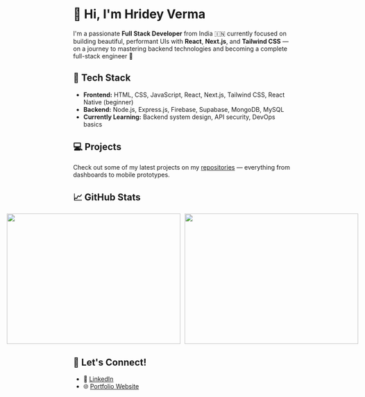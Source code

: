 # 👋 Hi, I'm Hridey Verma

I'm a passionate **Full Stack Developer** from India 🇮🇳 currently focused on building beautiful, performant UIs with **React**, **Next.js**, and **Tailwind CSS** — on a journey to mastering backend technologies and becoming a complete full-stack engineer 🚀

## 🔧 Tech Stack
- **Frontend:** HTML, CSS, JavaScript, React, Next.js, Tailwind CSS, React Native (beginner)
- **Backend:** Node.js, Express.js, Firebase, Supabase, MongoDB, MySQL
- **Currently Learning:** Backend system design, API security, DevOps basics

## 💻 Projects
Check out some of my latest projects on my [repositories](https://github.com/Hridey79?tab=repositories) — everything from dashboards to mobile prototypes.

## 📈 GitHub Stats

<div style="display: flex; justify-content: center; gap: 10px;">
  <img src="https://github-readme-stats.vercel.app/api?username=Hridey79&show_icons=true&theme=tokyonight" width="400" height="300" />
  <img src="https://github-readme-streak-stats.herokuapp.com/?user=Hridey79&theme=tokyonight" width="400" height="300" />
</div>


## 🤝 Let's Connect!
- 💼 [LinkedIn](https://linkedin.com/in/hridey-verma-67633a225)
- 🌐 [Portfolio Website](https://hridey-verma.netlify.app/)
